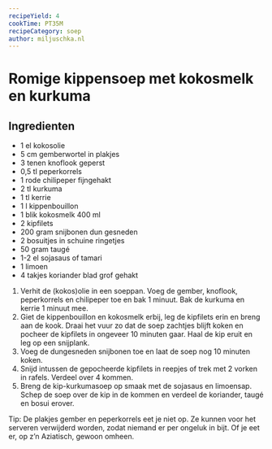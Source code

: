 ```yaml
---
recipeYield: 4
cookTime: PT35M
recipeCategory: soep
author: miljuschka.nl
---
```


# Romige kippensoep met kokosmelk en kurkuma

## Ingredienten

- 1 el kokosolie
- 5 cm gemberwortel in plakjes
- 3 tenen knoflook geperst
- 0,5 tl peperkorrels
- 1 rode chilipeper fijngehakt
- 2 tl kurkuma
- 1 tl kerrie
- 1 l kippenbouillon
- 1 blik kokosmelk 400 ml
- 2 kipfilets
- 200 gram snijbonen dun gesneden
- 2 bosuitjes in schuine ringetjes
- 50 gram taugé
- 1-2 el sojasaus of tamari
- 1 limoen
- 4 takjes koriander blad grof gehakt

1. Verhit de (kokos)olie in een soeppan. Voeg de gember, knoflook, peperkorrels en chilipeper toe en bak 1 minuut. Bak de kurkuma en kerrie 1 minuut mee.
2. Giet de kippenbouillon en kokosmelk erbij, leg de kipfilets erin en breng aan de kook. Draai het vuur zo dat de soep zachtjes blijft koken en pocheer de kipfilets in ongeveer 10 minuten gaar. Haal de kip eruit en leg op een snijplank.
3. Voeg de dungesneden snijbonen toe en laat de soep nog 10 minuten koken.
4. Snijd intussen de gepocheerde kipfilets in reepjes of trek met 2 vorken in rafels. Verdeel over 4 kommen.
5. Breng de kip-kurkumasoep op smaak met de sojasaus en limoensap. Schep de soep over de kip in de kommen en verdeel de koriander, taugé en bosui erover.

Tip: De plakjes gember en peperkorrels eet je niet op. Ze kunnen voor het serveren verwijderd worden, zodat niemand er per ongeluk in bijt. Of je eet er, op z’n Aziatisch, gewoon omheen.